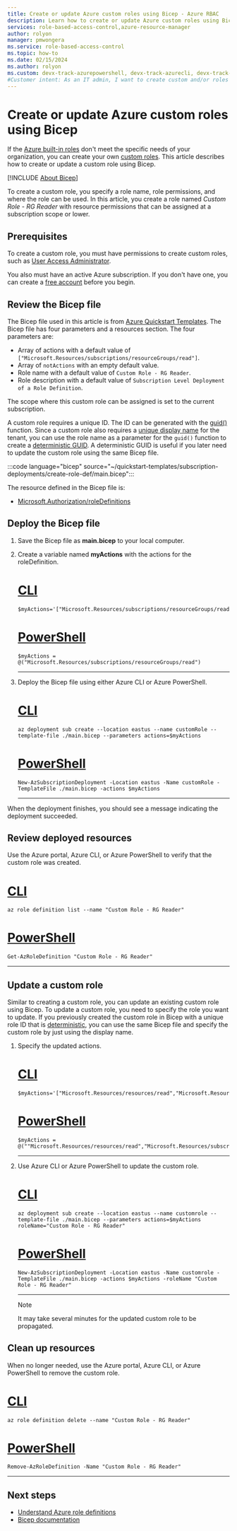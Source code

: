 ```yaml
---
title: Create or update Azure custom roles using Bicep - Azure RBAC
description: Learn how to create or update Azure custom roles using Bicep and Azure role-based access control (Azure RBAC).
services: role-based-access-control,azure-resource-manager
author: rolyon
manager: pmwongera
ms.service: role-based-access-control
ms.topic: how-to
ms.date: 02/15/2024
ms.author: rolyon
ms.custom: devx-track-azurepowershell, devx-track-azurecli, devx-track-bicep
#Customer intent: As an IT admin, I want to create custom and/or roles using Bicep so that I can start automating custom role processes.
---
```


# Create or update Azure custom roles using Bicep

If the [Azure built-in roles](built-in-roles.md) don't meet the specific needs of your organization, you can create your own [custom roles](custom-roles.md). This article describes how to create or update a custom role using Bicep.

[!INCLUDE [About Bicep](~/reusable-content/ce-skilling/azure/includes/resource-manager-quickstart-bicep-introduction.md)]

To create a custom role, you specify a role name, role permissions, and where the role can be used. In this article, you create a role named _Custom Role - RG Reader_ with resource permissions that can be assigned at a subscription scope or lower.

## Prerequisites

To create a custom role, you must have permissions to create custom roles, such as [User Access Administrator](built-in-roles.md#user-access-administrator).

You also must have an active Azure subscription. If you don't have one, you can create a [free account](https://azure.microsoft.com/free/?WT.mc_id=A261C142F) before you begin.

## Review the Bicep file

The Bicep file used in this article is from [Azure Quickstart Templates](https://azure.microsoft.com/resources/templates/create-role-def). The Bicep file has four parameters and a resources section. The four parameters are:

- Array of actions with a default value of `["Microsoft.Resources/subscriptions/resourceGroups/read"]`.
- Array of `notActions` with an empty default value.
- Role name with a default value of `Custom Role - RG Reader`.
- Role description with a default value of `Subscription Level Deployment of a Role Definition`.

The scope where this custom role can be assigned is set to the current subscription.

A custom role requires a unique ID. The ID can be generated with the [guid()](../azure-resource-manager/bicep/bicep-functions-string.md#guid) function. Since a custom role also requires a [unique display name](custom-roles.md#custom-role-properties) for the tenant, you can use the role name as a parameter for the `guid()` function to create a [deterministic GUID](../azure-resource-manager/bicep/scenarios-rbac.md#name). A deterministic GUID is useful if you later need to update the custom role using the same Bicep file.

:::code language="bicep" source="~/quickstart-templates/subscription-deployments/create-role-def/main.bicep":::

The resource defined in the Bicep file is:

- [Microsoft.Authorization/roleDefinitions](/azure/templates/Microsoft.Authorization/roleDefinitions)

## Deploy the Bicep file

1. Save the Bicep file as **main.bicep** to your local computer.

1. Create a variable named **myActions** with the actions for the roleDefinition.

    # [CLI](#tab/CLI)

    ```azurecli-interactive
    $myActions='["Microsoft.Resources/subscriptions/resourceGroups/read"]'
    ```

    # [PowerShell](#tab/PowerShell)

    ```azurepowershell-interactive
    $myActions = @("Microsoft.Resources/subscriptions/resourceGroups/read")
    ```

    ---

1. Deploy the Bicep file using either Azure CLI or Azure PowerShell.

    # [CLI](#tab/CLI)

    ```azurecli-interactive
    az deployment sub create --location eastus --name customRole --template-file ./main.bicep --parameters actions=$myActions
    ```

    # [PowerShell](#tab/PowerShell)

    ```azurepowershell-interactive
    New-AzSubscriptionDeployment -Location eastus -Name customRole -TemplateFile ./main.bicep -actions $myActions
    ```

    ---

 When the deployment finishes, you should see a message indicating the deployment succeeded.

## Review deployed resources

Use the Azure portal, Azure CLI, or Azure PowerShell to verify that the custom role was created.

# [CLI](#tab/CLI)

```azurecli-interactive
az role definition list --name "Custom Role - RG Reader"
```

# [PowerShell](#tab/PowerShell)

```azurepowershell-interactive
Get-AzRoleDefinition "Custom Role - RG Reader"
```

---

## Update a custom role

Similar to creating a custom role, you can update an existing custom role using Bicep. To update a custom role, you need to specify the role you want to update. If you previously created the custom role in Bicep with a unique role ID that is [deterministic](../azure-resource-manager/bicep/scenarios-rbac.md#name), you can use the same Bicep file and specify the custom role by just using the display name.

1. Specify the updated actions.

    # [CLI](#tab/CLI)

    ```azurecli-interactive
    $myActions='["Microsoft.Resources/resources/read","Microsoft.Resources/subscriptions/resourceGroups/read"]'
    ```

    # [PowerShell](#tab/PowerShell)

    ```azurepowershell-interactive
    $myActions = @(""Microsoft.Resources/resources/read","Microsoft.Resources/subscriptions/resourceGroups/read"")
    ```

    ---

1. Use Azure CLI or Azure PowerShell to update the custom role.

    # [CLI](#tab/CLI)

    ```azurecli-interactive
    az deployment sub create --location eastus --name customrole --template-file ./main.bicep --parameters actions=$myActions roleName="Custom Role - RG Reader"
    ```

    # [PowerShell](#tab/PowerShell)

    ```azurepowershell-interactive
    New-AzSubscriptionDeployment -Location eastus -Name customrole -TemplateFile ./main.bicep -actions $myActions -roleName "Custom Role - RG Reader"
    ```

    ---

    > [!NOTE]
    > It may take several minutes for the updated custom role to be propagated.

## Clean up resources

When no longer needed, use the Azure portal, Azure CLI, or Azure PowerShell to remove the custom role.

# [CLI](#tab/CLI)

```azurecli-interactive
az role definition delete --name "Custom Role - RG Reader"
```

# [PowerShell](#tab/PowerShell)

```azurepowershell-interactive
Remove-AzRoleDefinition -Name "Custom Role - RG Reader"
```

---

## Next steps

- [Understand Azure role definitions](role-definitions.md)
- [Bicep documentation](../azure-resource-manager/bicep/overview.md)
